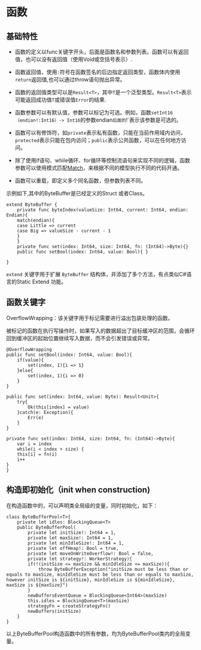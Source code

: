 # 函数

## 基础特性
- 函数的定义以func关键字开头，后面是函数名和参数列表。函数可以有返回值，也可以没有返回值（使用Void或空括号表示）.

- 函数返回值，使用`:`符号在函数签名的后边指定返回类型，函数体内使用`return`返回值,也可以通过throw语句抛出异常。

- 函数的返回值类型可以是`Result<T>`，其中`T`是一个泛型类型。`Result<T>`表示可能返回成功值`T`或错误值`Error`的结果.

- 函数参数可以有默认值，参数可以标记为可选。例如，函数`setInt16（endian!:Int16）-> Int16`的参数endian`后面的`!`表示该参数是可选的。

- 函数可以有修饰符，如`private`表示私有函数，只能在当前作用域内访问，`protected`表示只能在包内访问；`public`表示公共函数，可以在任何地方访问。

- 除了使用if语句、while循环、for循环等控制流语句来实现不同的逻辑，函数参数可以使用模式匹配[Match](./docs/match.md)，来根据不同的模型执行不同的代码开通。

- 函数可以重载，即定义多个同名函数，但参数列表不同。


示例如下,其中的ByteBuffer是已经定义的Struct 或者Class。


```Cangjie
extend ByteBuffer {
    private func byteIndex(valueSize: Int64, current: Int64, endian: Endian){
    match(endian){
    case Little => current
    case Big => valueSize - current - 1
    }
    }
    private func set(index: Int64, size: Int64, fn: (Int64)->Byte){}
    public func setBool(index: Int64, value: Bool){ }

}
```
`extend` 关键字用于扩展 `ByteBuffer` 结构体，并添加了多个方法，有点类似C#语言的Static Extend 功能。

## 函数关键字

OverflowWrapping：该关键字用于标记需要进行溢出包装处理的函数。

被标记的函数在执行写操作时，如果写入的数据超出了目标缓冲区的范围，会循环回到缓冲区的起始位置继续写入数据，而不会引发错误或异常。


```CJ
@OverflowWrapping
public func setBool(index: Int64, value: Bool){
    if(value){
        set(index, 1){i => 1}
    }else{
        set(index, 1){i => 0}
    }
}

public func set(index: Int64, value: Byte): Result<Unit>{
    try{
        Ok(this[index] = value)
    }catch(e: Exception){
        Err(e)
    }
}

private func set(index: Int64, size: Int64, fn: (Int64)->Byte){
    var i = index
    while(i < index + size) {
    this[i] = fn(i)
    i++
}
}

```

## 构造即初始化（init when construction)

在构造函数中的，可以声明类全局级的变量，同时初始化，如下：

```Cangjie
class ByteBufferPool<T>{
    private let idles: BlockingQueue<T>
    public ByteBufferPool(
        private let initSize!: Int64 = 1,
        private let maxSize!: Int64 = 1,
        private let minIdleSize!: Int64 = 1,
        private let offHeap!: Bool = true,
        private let moveOnWriteOverflow!: Bool = false,
        private let strategy!: WorkerStrategy){
        if(!(initSize <= maxSize && minIdleSize <= maxSize)){
            throw ByteBufferException("initSize must be less than or equals to maxSize, minIdleSize must be less than or equals to maxSize, however initSize is ${initSize}, minIdleSize is ${minIdleSize}, maxSize is ${maxSize}")
        }
        newBuffersEventQueue = BlockingQueue<Int64>(maxSize)
        this.idles = BlockingQueue<T>(maxSize)
        strategyFn = createStrategyFn()
        newBuffers(initSize)
    }
}
```

以上ByteBufferPool构造函数中的所有参数，均为ByteBufferPool类内的全局变量。